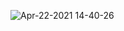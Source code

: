 ![Apr-22-2021 14-40-26](https://user-images.githubusercontent.com/48983361/115661648-b8fe2b00-a378-11eb-9090-d2e8752c29d5.gif)
